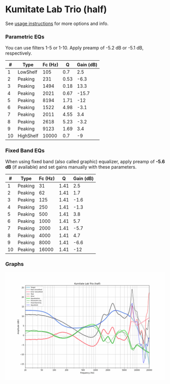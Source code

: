# Kumitate Lab Trio (half)
See [usage instructions](https://github.com/jaakkopasanen/AutoEq#usage) for more options and info.

### Parametric EQs
You can use filters 1-5 or 1-10. Apply preamp of -5.2 dB or -5.1 dB, respectively.

|   # | Type      |   Fc (Hz) |    Q |   Gain (dB) |
|-----|-----------|-----------|------|-------------|
|   1 | LowShelf  |       105 | 0.7  |         2.5 |
|   2 | Peaking   |       231 | 0.53 |        -6.3 |
|   3 | Peaking   |      1494 | 0.18 |        13.3 |
|   4 | Peaking   |      2021 | 0.67 |       -15.7 |
|   5 | Peaking   |      8194 | 1.71 |       -12   |
|   6 | Peaking   |      1522 | 4.98 |        -3.1 |
|   7 | Peaking   |      2011 | 4.55 |         3.4 |
|   8 | Peaking   |      2618 | 5.23 |        -3.2 |
|   9 | Peaking   |      9123 | 1.69 |         3.4 |
|  10 | HighShelf |     10000 | 0.7  |        -9   |

### Fixed Band EQs
When using fixed band (also called graphic) equalizer, apply preamp of **-5.6 dB** (if available) and set gains manually with these parameters.

|   # | Type    |   Fc (Hz) |    Q |   Gain (dB) |
|-----|---------|-----------|------|-------------|
|   1 | Peaking |        31 | 1.41 |         2.5 |
|   2 | Peaking |        62 | 1.41 |         1.7 |
|   3 | Peaking |       125 | 1.41 |        -1.6 |
|   4 | Peaking |       250 | 1.41 |        -1.3 |
|   5 | Peaking |       500 | 1.41 |         3.8 |
|   6 | Peaking |      1000 | 1.41 |         5.7 |
|   7 | Peaking |      2000 | 1.41 |        -5.7 |
|   8 | Peaking |      4000 | 1.41 |         4.7 |
|   9 | Peaking |      8000 | 1.41 |        -6.6 |
|  10 | Peaking |     16000 | 1.41 |       -12   |

### Graphs
![](./Kumitate%20Lab%20Trio%20(half).png)
